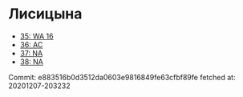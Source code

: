 # Лисицына
- [35: WA 16](35.md)
- [36: AC](36.md)
- [37: NA](37.md)
- [38: NA](38.md)

Commit: e883516b0d3512da0603e9816849fe63cfbf89fe
 fetched at: 20201207-203232
